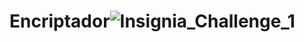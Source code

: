 # Encriptador![Insignia_Challenge_1](https://github.com/IvoneForero/Encriptador/assets/79337649/55eb14aa-1e0e-45ac-bc55-ed569cd3af62)
